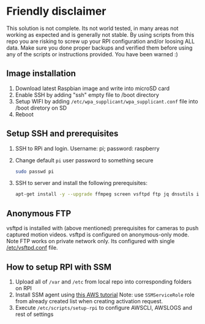 # Friendly disclaimer #

This solution is not complete. Its not world tested, in many areas not working as expected and is generally not stable. By using scripts from this repo you are risking to screw up your RPI configuration and/or loosing ALL data. Make sure you done proper backups and verified them before using any of the scripts or instructions provided. You have been warned :)

## Image installation ##

 1. Download latest Raspbian image and write into microSD card
 1. Enable SSH by adding "ssh" empty file to /boot directory
 1. Setup WIFI by adding `/etc/wpa_supplicant/wpa_supplicant.conf` file into /boot diretory on SD
 1. Reboot

## Setup SSH and prerequisites ##

 1. SSH to RPi and login. Username: pi; password: raspberry
 1. Change default `pi` user password to something secure

    ``` bash
    sudo passwd pi
    ```

 1. SSH to server and install the following prerequisites:

    ``` bash
    apt-get install -y --upgrade ffmpeg screen vsftpd ftp jq dnsutils imagemagick nginx
    ```

## Anonymous FTP ##

vsftpd is installed with (above mentioned) prerequisites for cameras to push captured motion videos. vsftpd is configured on anonymous-only mode. Note FTP works on private network only. Its configured with single [/etc/vsftpd.conf](/etc/vsftpd.conf) file. 

## How to setup RPI with SSM ##

 1. Upload all of `/var` and `/etc` from local repo into corresponding folders on RPI
 1. Install SSM agent using [this AWS tutorial](https://docs.aws.amazon.com/systems-manager/latest/userguide/sysman-manual-agent-install.html#agent-install-raspbianjessie)
 Note: use `SSMServiceRole` role from already created list when creating activation request.
 1. Execute `/etc/scripts/setup-rpi` to configure AWSCLI, AWSLOGS and rest of settings
